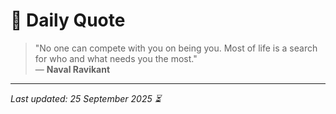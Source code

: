 # 📜 Daily Quote

> "No one can compete with you on being you. Most of life is a search for who and what needs you the most."  
> — **Naval Ravikant**

---

_Last updated: 25 September 2025 ⏳_
